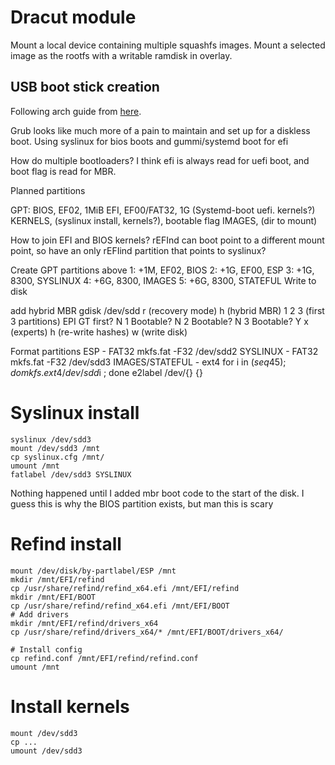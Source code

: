 # Dracut module

Mount a local device containing multiple squashfs images. Mount a selected image
as the rootfs with a writable ramdisk in overlay.

## USB boot stick creation

Following arch guide from
[here](https://wiki.archlinux.org/index.php/Multiboot_USB_drive#Preparation).

Grub looks like much more of a pain to maintain and set up for a diskless boot.
Using syslinux for bios boots and gummi/systemd boot for efi

How do multiple bootloaders? I think efi is always read for uefi boot, and boot
flag is read for MBR.

Planned partitions

GPT: 
BIOS, EF02, 1MiB
EFI, EF00/FAT32, 1G (Systemd-boot uefi. kernels?)
KERNELS, (syslinux install, kernels?), bootable flag
IMAGES, (dir to mount)

How to join EFI and BIOS kernels? rEFInd can boot point to a different mount
point, so have an only rEFIind partition that points to syslinux?

Create GPT partitions above
1: +1M, EF02, BIOS
2: +1G, EF00, ESP
3: +1G, 8300, SYSLINUX
4: +6G, 8300, IMAGES 
5: +6G, 8300, STATEFUL
Write to disk

add hybrid MBR
gdisk /dev/sdd
r (recovery mode)
h (hybrid MBR)
1 2 3 (first 3 partitions)
EPI GT first? N
1 Bootable? N
2 Bootable? N
3 Bootable? Y
x (experts)
h (re-write hashes)
w (write disk)

Format partitions
ESP - FAT32
mkfs.fat -F32 /dev/sdd2
SYSLINUX - FAT32
mkfs.fat -F32 /dev/sdd3
IMAGES/STATEFUL - ext4
for i in $(seq 4 5); do mkfs.ext4 /dev/sdd$i ; done
e2label /dev/{} {}

# Syslinux install

```
syslinux /dev/sdd3
mount /dev/sdd3 /mnt
cp syslinux.cfg /mnt/
umount /mnt
fatlabel /dev/sdd3 SYSLINUX
```
Nothing happened until I added mbr boot code to the start of the disk. I guess
this is why the BIOS partition exists, but man this is scary

# Refind install

```
mount /dev/disk/by-partlabel/ESP /mnt
mkdir /mnt/EFI/refind
cp /usr/share/refind/refind_x64.efi /mnt/EFI/refind
mkdir /mnt/EFI/BOOT
cp /usr/share/refind/refind_x64.efi /mnt/EFI/BOOT
# Add drivers
mkdir /mnt/EFI/refind/drivers_x64
cp /usr/share/refind/drivers_x64/* /mnt/EFI/BOOT/drivers_x64/

# Install config
cp refind.conf /mnt/EFI/refind/refind.conf
umount /mnt
```

# Install kernels

```
mount /dev/sdd3
cp ...
umount /dev/sdd3
```
